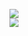 ![](https://github-readme-stats.vercel.app/api?username=visetin&layout=compact)<br/>
![](https://github-readme-stats.vercel.app/api/top-langs/?username=visetin&layout=compact)
[](https://readme-jokes.vercel.app/api)



